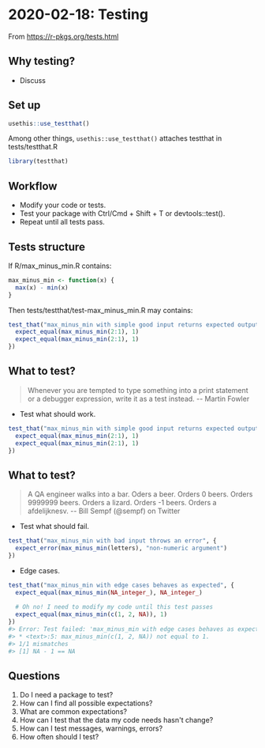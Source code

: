# 2020-02-18: Testing

From <https://r-pkgs.org/tests.html>



## Why testing?

* Discuss



## Set up

```R
usethis::use_testthat()
```

Among other things, `usethis::use_testthat()` attaches testthat in tests/testthat.R


```r
library(testthat)
```



## Workflow

* Modify your code or tests.
* Test your package with Ctrl/Cmd + Shift + T or devtools::test().
* Repeat until all tests pass.



## Tests structure

If R/max_minus_min.R contains:


```r
max_minus_min <- function(x) {
  max(x) - min(x)
}
```

Then tests/testthat/test-max_minus_min.R may contains:


```r
test_that("max_minus_min with simple good input returns expected output", {
  expect_equal(max_minus_min(2:1), 1)
  expect_equal(max_minus_min(2:1), 1)
})
```



## What to test?

> Whenever you are tempted to type something into a print statement or a debugger expression, write it as a test instead. -- Martin Fowler

* Test what should work.


```r
test_that("max_minus_min with simple good input returns expected output", {
  expect_equal(max_minus_min(2:1), 1)
  expect_equal(max_minus_min(2:1), 1)
})
```

## What to test?

> A QA engineer walks into a bar. Oders a beer. Orders 0 beers. Orders 9999999 beers. Orders a lizard. Orders -1 beers. Orders a afdelijknesv. -- Bill Sempf (@sempf) on Twitter

* Test what should fail.


```r
test_that("max_minus_min with bad input throws an error", {
  expect_error(max_minus_min(letters), "non-numeric argument")
})
```

* Edge cases.


```r
test_that("max_minus_min with edge cases behaves as expected", {
  expect_equal(max_minus_min(NA_integer_), NA_integer_)
  
  # Oh no! I need to modify my code until this test passes
  expect_equal(max_minus_min(c(1, 2, NA)), 1)
})
#> Error: Test failed: 'max_minus_min with edge cases behaves as expected'
#> * <text>:5: max_minus_min(c(1, 2, NA)) not equal to 1.
#> 1/1 mismatches
#> [1] NA - 1 == NA
```



## Questions

1. Do I need a package to test?
1. How can I find all possible expectations?
1. What are common expectations?
1. How can I test that the data my code needs hasn't change?
1. How can I test messages, warnings, errors?
1. How often should I test?
